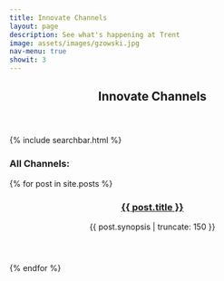 ```yaml
---
title: Innovate Channels
layout: page
description: See what's happening at Trent
image: assets/images/gzowski.jpg
nav-menu: true
showit: 3
---
```


<!-- Main -->
<div id="main">

<!-- One -->
<section id="one">
	<div class="inner">
		<header class="major">
			<h2>Innovate Channels</h2>
		</header>
        
{% include searchbar.html %}
        
 <h3 class="center">All Channels:</h3>
       
</div>

<section class="tiles">
  {% for post in site.posts %}
  <article>
    <span class="image">
      <img src="{{ post.image }}" alt="" />
    </span>
    <header class="major">
      <h3><a href="{{ post.url  | relative_url }}" class="link">{{ post.title }}</a></h3>
      <p>{{ post.synopsis | truncate: 150 }}</p>
    </header>
  </article>
  {% endfor %}
</section></div>
